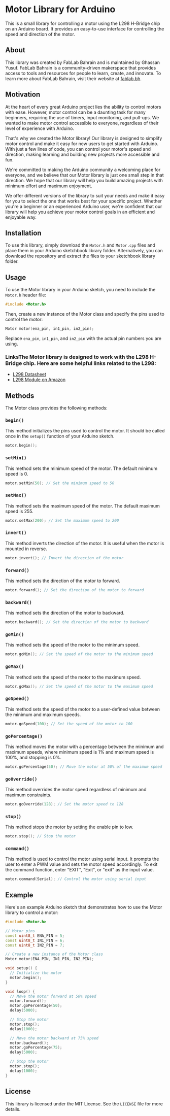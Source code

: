 # Motor Library for Arduino

This is a small library for controlling a motor using the L298 H-Bridge chip on an Arduino board. It provides an easy-to-use interface for controlling the speed and direction of the motor.

## About

This library was created by FabLab Bahrain and is maintained by Ghassan Yusuf. FabLab Bahrain is a community-driven makerspace that provides access to tools and resources for people to learn, create, and innovate. To learn more about FabLab Bahrain, visit their website at [fablab.bh](https://fablab.bh).

## Motivation

At the heart of every great Arduino project lies the ability to control motors with ease. However, motor control can be a daunting task for many beginners, requiring the use of timers, input monitoring, and pull-ups. We wanted to make motor control accessible to everyone, regardless of their level of experience with Arduino.

That's why we created the Motor library! Our library is designed to simplify motor control and make it easy for new users to get started with Arduino. With just a few lines of code, you can control your motor's speed and direction, making learning and building new projects more accessible and fun.

We're committed to making the Arduino community a welcoming place for everyone, and we believe that our Motor library is just one small step in that direction. We hope that our library will help you build amazing projects with minimum effort and maximum enjoyment.

We offer different versions of the library to suit your needs and make it easy for you to select the one that works best for your specific project. Whether you're a beginner or an experienced Arduino user, we're confident that our library will help you achieve your motor control goals in an efficient and enjoyable way.

## Installation

To use this library, simply download the `Motor.h` and `Motor.cpp` files and place them in your Arduino sketchbook library folder. Alternatively, you can download the repository and extract the files to your sketchbook library folder.

## Usage

To use the Motor library in your Arduino sketch, you need to include the `Motor.h` header file:

```c++
#include <Motor.h>
```

Then, create a new instance of the Motor class and specify the pins used to control the motor:

```c++
Motor motor(ena_pin, in1_pin, in2_pin);
```

Replace `ena_pin`, `in1_pin`, and `in2_pin` with the actual pin numbers you are using.

### LinksThe Motor library is designed to work with the L298 H-Bridge chip. Here are some helpful links related to the L298:

- [L298 Datasheet](https://www.st.com/resource/en/datasheet/l298.pdf)
- [L298 Module on Amazon](https://www.amazon.com/L298N-Controller-Stepper-Driver-Module/dp/B014KMHSW6)

## Methods

The Motor class provides the following methods:

### `begin()`

This method initializes the pins used to control the motor. It should be called once in the `setup()` function of your Arduino sketch.

```c++
motor.begin();
```

### `setMin()`

This method sets the minimum speed of the motor. The default minimum speed is 0.

```c++
motor.setMin(50); // Set the minimum speed to 50
```

### `setMax()`

This method sets the maximum speed of the motor. The default maximum speed is 255.

```c++
motor.setMax(200); // Set the maximum speed to 200
```

### `invert()`

This method inverts the direction of the motor. It is useful when the motor is mounted in reverse.

```c++
motor.invert(); // Invert the direction of the motor
```

### `forward()`

This method sets the direction of the motor to forward.

```c++
motor.forward(); // Set the direction of the motor to forward
```

### `backward()`

This method sets the direction of the motor to backward.

```c++
motor.backward(); // Set the direction of the motor to backward
```

### `goMin()`

This method sets the speed of the motor to the minimum speed.

```c++
motor.goMin(); // Set the speed of the motor to the minimum speed
```

### `goMax()`

This method sets the speed of the motor to the maximum speed.

```c++
motor.goMax(); // Set the speed of the motor to the maximum speed
```

### `goSpeed()`

This method sets the speed of the motor to a user-defined value between the minimum and maximum speeds.

```c++
motor.goSpeed(100); // Set the speed of the motor to 100
```

### `goPercentage()`

This method moves the motor with a percentage between the minimum and maximum speeds, where minimum speed is 1% and maximum speed is 100%, and stopping is 0%.

```c++
motor.goPercentage(50); // Move the motor at 50% of the maximum speed
```

### `goOverride()`

This method overrides the motor speed regardless of minimum and maximum constraints.

```c++
motor.goOverride(128); // Set the motor speed to 128
```

### `stop()`

This method stops the motor by setting the enable pin to low.

```c++
motor.stop(); // Stop the motor
```

### `command()`

This method is used to control the motor using serial input. It prompts the user to enter a PWM value and sets the motor speed accordingly. To exit the command function, enter "EXIT", "Exit", or "exit" as the input value.

```c++
motor.command(Serial); // Control the motor using serial input
```

## Example

Here's an example Arduino sketch that demonstrates how to use the Motor library to control a motor:

```c++
#include <Motor.h>

// Motor pins
const uint8_t ENA_PIN = 5;
const uint8_t IN1_PIN = 6;
const uint8_t IN2_PIN = 7;

// Create a new instance of the Motor class
Motor motor(ENA_PIN, IN1_PIN, IN2_PIN);

void setup() {
  // Initialize the motor
  motor.begin();
}

void loop() {
  // Move the motor forward at 50% speed
  motor.forward();
  motor.goPercentage(50);
  delay(5000);

  // Stop the motor
  motor.stop();
  delay(1000);

  // Move the motor backward at 75% speed
  motor.backward();
  motor.goPercentage(75);
  delay(5000);

  // Stop the motor
  motor.stop();
  delay(1000);
}
```

## License

This library is licensed under the MIT License. See the `LICENSE` file for more details.